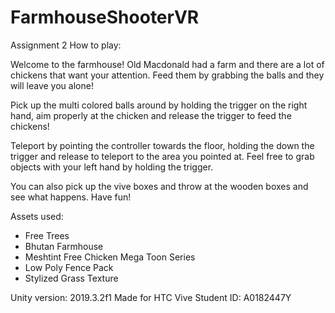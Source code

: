 # FarmhouseShooterVR
Assignment 2
How to play:

Welcome to the farmhouse! Old Macdonald had a farm and there are a lot of chickens that want your attention. Feed them by grabbing the balls and they will leave you alone!

Pick up the multi colored balls around by holding the trigger on the right hand, aim properly at the chicken and release the trigger to feed the chickens!

Teleport by pointing the controller towards the floor, holding the down the trigger and release to teleport to the area you pointed at. Feel free to grab objects with your left hand by holding the trigger.

You can also pick up the vive boxes and throw at the wooden boxes and see what happens. Have fun!


Assets used: 
- Free Trees
- Bhutan Farmhouse
- Meshtint Free Chicken Mega Toon Series
- Low Poly Fence Pack
- Stylized Grass Texture

Unity version: 2019.3.2f1
Made for HTC Vive
Student ID: A0182447Y
